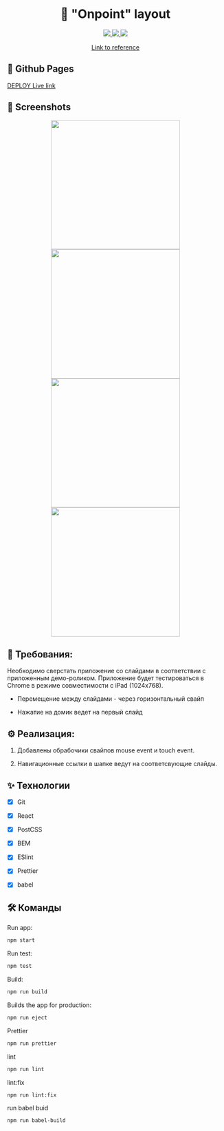 <h1 align="center">🦠 "Onpoint" layout</h1>

<p align="center">
  <a href="https://img.shields.io">
    <img src="https://img.shields.io/static/v1?style=for-the-badge&message=HTML5&color=E34F26&logo=HTML5&logoColor=FFFFFF&label=" />
  </a>
  <a href="https://img.shields.io">
    <img src="https://img.shields.io/static/v1?style=for-the-badge&message=PostCSS&color=DD3A0A&logo=PostCSS&logoColor=FFFFFF&label=" />
  </a>
  <a href="https://img.shields.io">
    <img src="https://img.shields.io/static/v1?style=for-the-badge&message=React&color=222222&logo=React&logoColor=61DAFB&label=" />
  </a>
</p>

<p align="center">
  <a href="https://onpoint.ru/dev_task">
    Link to reference
  </a>
</p>

## 🔗 Github Pages

[DEPLOY Live link](https://safym.github.io/onpoint/)

## 📸 Screenshots
<div align="center">
    <img height="300px" src="https://user-images.githubusercontent.com/99616798/233811231-8b5e3e21-0826-416a-9340-a85c878ff8ad.png" />
    <img height="300px" src="https://user-images.githubusercontent.com/99616798/233811239-2325ef89-87b5-45b9-aac1-fadc447e2099.png" />
</div>
<div align="center">
    <img height="300px" src="https://user-images.githubusercontent.com/99616798/233811252-4f7a0c0d-1b3a-4087-81bc-3898e2a3f7ab.png" />
    <img height="300px" src="https://user-images.githubusercontent.com/99616798/233811254-362653a6-88bf-44b2-9b49-b8cb2ae965ed.png" />
</div>

## 📑 Требования:
Необходимо сверстать приложение со слайдами в соответствии с приложенным демо-роликом. Приложение будет тестироваться в Chrome в режиме совместимости с iPad (1024x768).

- Перемещение между слайдами - через горизонтальный свайп

- Нажатие на домик ведет на первый слайд

## ⚙️ Реализация:

1. Добавлены обрабочики свайпов mouse event и touch event.

2. Навигационные ссылки в шапке ведут на соответсвующие слайды.

## ✨ Технологии

- [x] Git

- [x] React

- [x] PostCSS

- [x] BEM

- [x] ESlint

- [x] Prettier

- [x] babel

## 🛠 Команды

Run app:

```bash
npm start
```

Run test:

```bash
npm test
```

Build:

```bash
npm run build
```

Builds the app for production:

```bash
npm run eject
```

Prettier

```bash
npm run prettier
```

lint

```bash
npm run lint
```

lint:fix

```bash
npm run lint:fix
```

run babel buid

```bash
npm run babel-build
```
